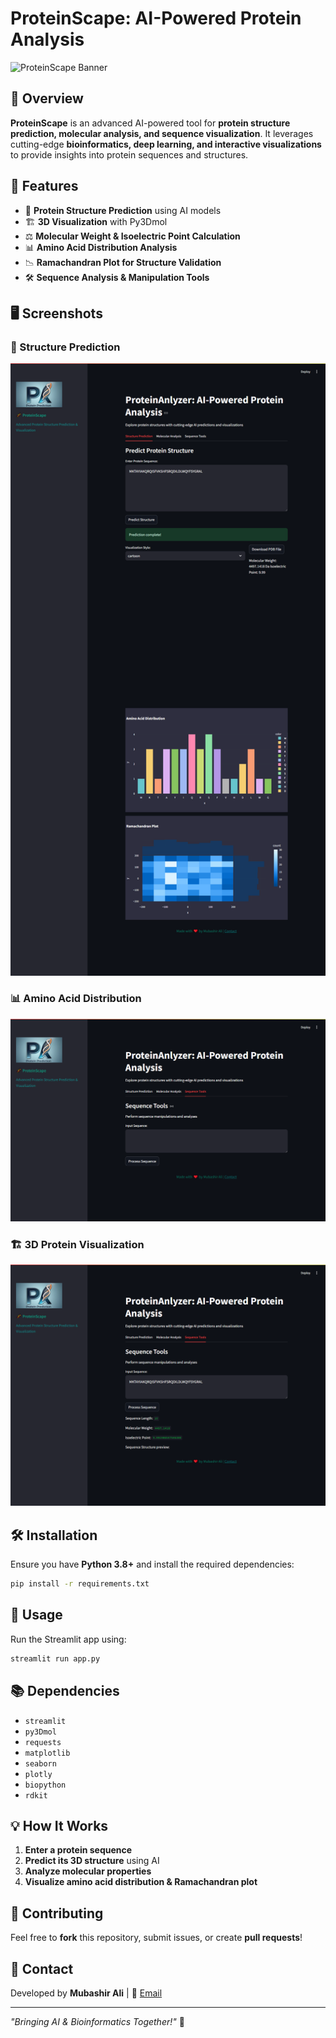 # ProteinScape: AI-Powered Protein Analysis

![ProteinScape Banner](screenshot1.png)

## 🚀 Overview
**ProteinScape** is an advanced AI-powered tool for **protein structure prediction, molecular analysis, and sequence visualization**. It leverages cutting-edge **bioinformatics, deep learning, and interactive visualizations** to provide insights into protein sequences and structures.

## 🎯 Features
- 🔬 **Protein Structure Prediction** using AI models
- 🏗 **3D Visualization** with Py3Dmol
- ⚖ **Molecular Weight & Isoelectric Point Calculation**
- 📊 **Amino Acid Distribution Analysis**
- 📉 **Ramachandran Plot for Structure Validation**
- 🛠 **Sequence Analysis & Manipulation Tools**

## 🖥️ Screenshots

### 🔬 Structure Prediction
![Structure Prediction](img2.png)

### 📊 Amino Acid Distribution
![Amino Acid Distribution](img1.png)

### 🏗 3D Protein Visualization
![3D Protein View](img3.png)

## 🛠 Installation
Ensure you have **Python 3.8+** and install the required dependencies:

```bash
pip install -r requirements.txt
```

## 🚀 Usage
Run the Streamlit app using:

```bash
streamlit run app.py
```

## 📚 Dependencies
- `streamlit`
- `py3Dmol`
- `requests`
- `matplotlib`
- `seaborn`
- `plotly`
- `biopython`
- `rdkit`

## 💡 How It Works
1. **Enter a protein sequence**
2. **Predict its 3D structure** using AI
3. **Analyze molecular properties**
4. **Visualize amino acid distribution & Ramachandran plot**

## 🤝 Contributing
Feel free to **fork** this repository, submit issues, or create **pull requests**!

## 📧 Contact
Developed by **Mubashir Ali** | 📩 [Email](mailto:mubashirali1837@gmail.com)

---
_"Bringing AI & Bioinformatics Together!"_ 🧬

